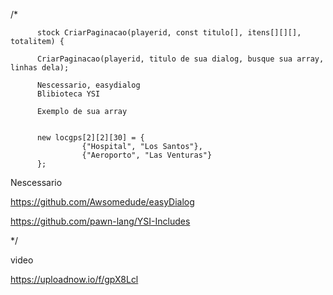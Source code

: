 /*
          
          stock CriarPaginacao(playerid, const titulo[], itens[][][], totalitem) {
          
          CriarPaginacao(playerid, titulo de sua dialog, busque sua array, linhas dela);
          
          Nescessario, easydialog
          Blibioteca YSI
          
          Exemplo de sua array
          
          
          new locgps[2][2][30] = {
                    {"Hospital", "Los Santos"},
                    {"Aeroporto", "Las Venturas"}
          };
                    


Nescessario

https://github.com/Awsomedude/easyDialog

https://github.com/pawn-lang/YSI-Includes

*/


video

https://uploadnow.io/f/gpX8Lcl
